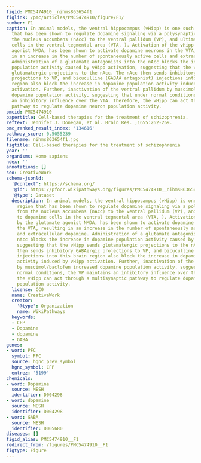 ```yaml
---
figid: PMC5474910__nihms863654f1
figlink: /pmc/articles/PMC5474910/figure/F1/
number: F1
caption: In animal models, the ventral hippocampus (vHipp) is one such brain region
  that has been shown to regulate dopamine signaling via a polysynaptic pathway from
  the nucleus accumbens (nAcc) to the ventral pallidum (VP), and ultimately to dopamine
  cells in the ventral tegmental area (VTA, ). Activation of the vHipp by the glutamate
  agonist NMDA, has been shown to activate dopamine neurons in the VTA, resulting
  in an increase in the number of spontaneously active cells and extracellular dopamine.
  Administration of a glutamate antagonists into the nAcc blocks the increase in dopamine
  population activity caused by vHipp activation, suggesting that the vHipp sends
  glutamatergic projections to the nAcc. The nAcc then sends inhibitory GABAergic
  projections to VP, and bicuculline (GABAA antagonist) injections into this brain
  region also block the increase in dopamine population activity induced by vHipp
  activation. Further, inactivation of the ventral pallidum by muscimol/baclofen increased
  dopamine population activity, suggesting that under normal conditions, the VP maintains
  an inhibitory influence over the VTA. Therefore, the vHipp can act through a multisynaptic
  pathway to regulate dopamine neuron population activity.
pmcid: PMC5474910
papertitle: Cell-based therapies for the treatment of schizophrenia.
reftext: Jennifer J. Donegan, et al. Brain Res. ;1655:262-269.
pmc_ranked_result_index: '134616'
pathway_score: 0.5055239
filename: nihms863654f1.jpg
figtitle: Cell-based therapies for the treatment of schizophrenia
year: ''
organisms: Homo sapiens
ndex: ''
annotations: []
seo: CreativeWork
schema-jsonld:
  '@context': https://schema.org/
  '@id': https://pfocr.wikipathways.org/figures/PMC5474910__nihms863654f1.html
  '@type': Dataset
  description: In animal models, the ventral hippocampus (vHipp) is one such brain
    region that has been shown to regulate dopamine signaling via a polysynaptic pathway
    from the nucleus accumbens (nAcc) to the ventral pallidum (VP), and ultimately
    to dopamine cells in the ventral tegmental area (VTA, ). Activation of the vHipp
    by the glutamate agonist NMDA, has been shown to activate dopamine neurons in
    the VTA, resulting in an increase in the number of spontaneously active cells
    and extracellular dopamine. Administration of a glutamate antagonists into the
    nAcc blocks the increase in dopamine population activity caused by vHipp activation,
    suggesting that the vHipp sends glutamatergic projections to the nAcc. The nAcc
    then sends inhibitory GABAergic projections to VP, and bicuculline (GABAA antagonist)
    injections into this brain region also block the increase in dopamine population
    activity induced by vHipp activation. Further, inactivation of the ventral pallidum
    by muscimol/baclofen increased dopamine population activity, suggesting that under
    normal conditions, the VP maintains an inhibitory influence over the VTA. Therefore,
    the vHipp can act through a multisynaptic pathway to regulate dopamine neuron
    population activity.
  license: CC0
  name: CreativeWork
  creator:
    '@type': Organization
    name: WikiPathways
  keywords:
  - CFP
  - Dopamine
  - dopamine
  - GABA
genes:
- word: PFC
  symbol: PFC
  source: hgnc_prev_symbol
  hgnc_symbol: CFP
  entrez: '5199'
chemicals:
- word: Dopamine
  source: MESH
  identifier: D004298
- word: dopamine
  source: MESH
  identifier: D004298
- word: GABA
  source: MESH
  identifier: D005680
diseases: []
figid_alias: PMC5474910__F1
redirect_from: /figures/PMC5474910__F1
figtype: Figure
---
```

